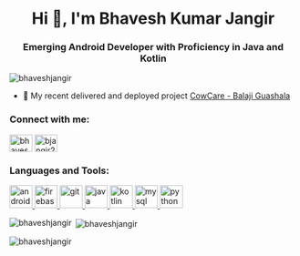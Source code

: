 <h1 align="center">Hi 👋, I'm Bhavesh Kumar Jangir</h1>
<h3 align="center">Emerging Android Developer with Proficiency in Java and Kotlin</h3>

<p align="left"> <img src="https://komarev.com/ghpvc/?username=bhaveshjangir&label=Profile%20views&color=0e75b6&style=flat" alt="bhaveshjangir" /> </p>

- 🔭 My recent delivered and deployed project [CowCare - Balaji Guashala](https://play.google.com/store/apps/details?id=com.twodev.hamarigaushala)

<h3 align="left">Connect with me:</h3>
<p align="left">
<a href="https://linkedin.com/in/bhavesh-kumar-jangir-82a506213" target="blank"><img align="center" src="https://www.vectorlogo.zone/logos/linkedin/linkedin-icon.svg" alt="bhavesh-kumar-jangir-82a506213" height="30" width="40" /></a>
<a href="https://www.hackerrank.com/bjangir266" target="blank"><img align="center" src="https://raw.githubusercontent.com/rahuldkjain/github-profile-readme-generator/master/src/images/icons/Social/hackerrank.svg" alt="bjangir266" height="30" width="40" /></a>
</p>

<h3 align="left">Languages and Tools:</h3>
<p align="left"> <a href="https://developer.android.com" target="_blank" rel="noreferrer"> <img src="https://www.vectorlogo.zone/logos/android/android-icon.svg" alt="android" width="40" height="40"/> <a href="https://firebase.google.com/" target="_blank" rel="noreferrer"> <img src="https://www.vectorlogo.zone/logos/firebase/firebase-icon.svg" alt="firebase" width="40" height="40"/> </a> <a href="https://git-scm.com/" target="_blank" rel="noreferrer"> <img src="https://www.vectorlogo.zone/logos/git-scm/git-scm-icon.svg" alt="git" width="40" height="40"/> </a> <a href="https://www.java.com" target="_blank" rel="noreferrer"> <img src="https://www.vectorlogo.zone/logos/java/java-vertical.svg" alt="java" width="40" height="40"/> </a> <a href="https://kotlinlang.org" target="_blank" rel="noreferrer"> <img src="https://www.vectorlogo.zone/logos/kotlinlang/kotlinlang-icon.svg" alt="kotlin" width="40" height="40"/> </a> <a href="https://www.mysql.com/" target="_blank" rel="noreferrer"> <img src="https://www.vectorlogo.zone/logos/mysql/mysql-ar21.svg" alt="mysql" width="40" height="40"/> </a> <a href="https://www.python.org" target="_blank" rel="noreferrer"> <img src="https://www.vectorlogo.zone/logos/python/python-icon.svg" alt="python" width="40" height="40"/> </a> </p>

<p><img align="left" src="https://github-readme-stats.vercel.app/api/top-langs?username=bhaveshjangir&show_icons=true&locale=en&layout=compact" alt="bhaveshjangir" /></p>

<p>&nbsp;<img align="center" src="https://github-readme-stats.vercel.app/api?username=bhaveshjangir&show_icons=true&locale=en" alt="bhaveshjangir" /></p>

<p><img align="center" src="https://github-readme-streak-stats.herokuapp.com/?user=bhaveshjangir&" alt="bhaveshjangir" /></p>

